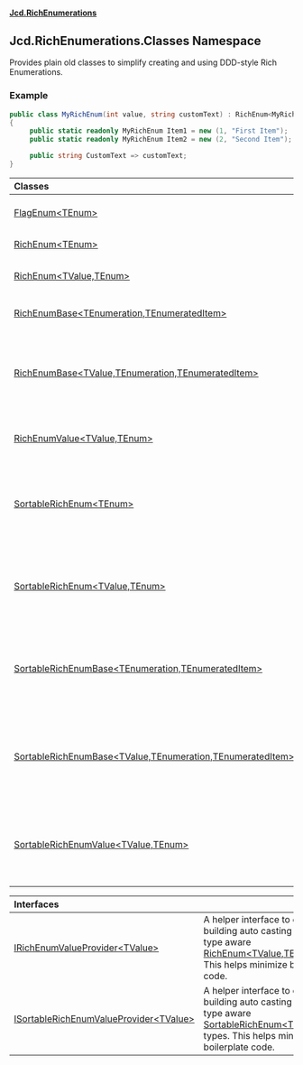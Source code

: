 #### [Jcd.RichEnumerations](index.md 'index')

## Jcd.RichEnumerations.Classes Namespace

Provides plain old classes to simplify creating and using DDD-style Rich Enumerations.

### Example

```csharp
public class MyRichEnum(int value, string customText) : RichEnum<MyRichEnum>(value)
{
     public static readonly MyRichEnum Item1 = new (1, "First Item");
     public static readonly MyRichEnum Item2 = new (2, "Second Item");

     public string CustomText => customText;
}
```

| Classes                                                                                                                                                                                                                  |                                                                                                                                                                                                                                                                                                                                                                                                                                                                                      |
|:-------------------------------------------------------------------------------------------------------------------------------------------------------------------------------------------------------------------------|:-------------------------------------------------------------------------------------------------------------------------------------------------------------------------------------------------------------------------------------------------------------------------------------------------------------------------------------------------------------------------------------------------------------------------------------------------------------------------------------|
| [FlagEnum&lt;TEnum&gt;](FlagEnum_TEnum_.md 'Jcd.RichEnumerations.Classes.FlagEnum<TEnum>')                                                                                                                               | A rich enumeration type that supports setting individual flags for up to 64 flags.                                                                                                                                                                                                                                                                                                                                                                                                   |
| [RichEnum&lt;TEnum&gt;](RichEnum_TEnum_.md 'Jcd.RichEnumerations.Classes.RichEnum<TEnum>')                                                                                                                               | A [RichEnum&lt;TValue,TEnum&gt;](RichEnum_TValue,TEnum_.md 'Jcd.RichEnumerations.Classes.RichEnum<TValue,TEnum>') with TValue set to int.                                                                                                                                                                                                                                                                                                                                            |
| [RichEnum&lt;TValue,TEnum&gt;](RichEnum_TValue,TEnum_.md 'Jcd.RichEnumerations.Classes.RichEnum<TValue,TEnum>')                                                                                                          | A [RichEnum&lt;TValue,TEnum&gt;](RichEnum_TValue,TEnum_.md 'Jcd.RichEnumerations.Classes.RichEnum<TValue,TEnum>') with Value as a user defined type.                                                                                                                                                                                                                                                                                                                                 |
| [RichEnumBase&lt;TEnumeration,TEnumeratedItem&gt;](RichEnumBase_TEnumeration,TEnumeratedItem_.md 'Jcd.RichEnumerations.Classes.RichEnumBase<TEnumeration,TEnumeratedItem>')                                              | Provides access to all instances on the enumeration container by way of the [All](RichEnumBase_TEnumeration,TEnumeratedItem_.All.md 'Jcd.RichEnumerations.Classes.RichEnumBase<TEnumeration,TEnumeratedItem>.All') property.                                                                                                                                                                                                                                                         |
| [RichEnumBase&lt;TValue,TEnumeration,TEnumeratedItem&gt;](RichEnumBase_TValue,TEnumeration,TEnumeratedItem_.md 'Jcd.RichEnumerations.Classes.RichEnumBase<TValue,TEnumeration,TEnumeratedItem>')                         | Provides access to a lookup of all instances on the enumeration container by way of the [ByValue](RichEnumBase_TValue,TEnumeration,TEnumeratedItem_.ByValue.md 'Jcd.RichEnumerations.Classes.RichEnumBase<TValue,TEnumeration,TEnumeratedItem>.ByValue') property. And allows lookup of items by value. This is used in [RichEnum&lt;TValue,TEnum&gt;](RichEnum_TValue,TEnum_.md 'Jcd.RichEnumerations.Classes.RichEnum<TValue,TEnum>') to provide conversion operators. |
| [RichEnumValue&lt;TValue,TEnum&gt;](RichEnumValue_TValue,TEnum_.md 'Jcd.RichEnumerations.Classes.RichEnumValue<TValue,TEnum>')                                                                                           | A [RichEnumValue&lt;TValue,TEnum&gt;](RichEnumValue_TValue,TEnum_.md 'Jcd.RichEnumerations.Classes.RichEnumValue<TValue,TEnum>') with Value as a user defined type.                                                                                                                                                                                                                                                                                                                  |
| [SortableRichEnum&lt;TEnum&gt;](SortableRichEnum_TEnum_.md 'Jcd.RichEnumerations.Classes.SortableRichEnum<TEnum>')                                                                                                       | A base for sortable rich enumerations. This type provides a hook to sort the [RichEnum&lt;TValue,TEnum&gt;](RichEnum_TValue,TEnum_.md 'Jcd.RichEnumerations.Classes.RichEnum<TValue,TEnum>')`.All` collection. `.Sort()` should be called once and only once during application startup.                                                                                                                                                                                         |
| [SortableRichEnum&lt;TValue,TEnum&gt;](SortableRichEnum_TValue,TEnum_.md 'Jcd.RichEnumerations.Classes.SortableRichEnum<TValue,TEnum>')                                                                                  | A base for sortable rich enumerations. This type provides a hook to sort the [RichEnum&lt;TValue,TEnum&gt;](RichEnum_TValue,TEnum_.md 'Jcd.RichEnumerations.Classes.RichEnum<TValue,TEnum>')`.All` collection. `.Sort()` should be called once and only once during application startup.                                                                                                                                                                                         |
| [SortableRichEnumBase&lt;TEnumeration,TEnumeratedItem&gt;](SortableRichEnumBase_TEnumeration,TEnumeratedItem_.md 'Jcd.RichEnumerations.Classes.SortableRichEnumBase<TEnumeration,TEnumeratedItem>')                      | A base for sortable rich enumerations. This type provides a hook to sort the [RichEnum&lt;TValue,TEnum&gt;](RichEnum_TValue,TEnum_.md 'Jcd.RichEnumerations.Classes.RichEnum<TValue,TEnum>')`All` collection. `.Sort()` should be called once and only once during application startup.                                                                                                                                                                                          |
| [SortableRichEnumBase&lt;TValue,TEnumeration,TEnumeratedItem&gt;](SortableRichEnumBase_TValue,TEnumeration,TEnumeratedItem_.md 'Jcd.RichEnumerations.Classes.SortableRichEnumBase<TValue,TEnumeration,TEnumeratedItem>') | A base for sortable rich enumerations where the .Value property is present on the enumerated type. This type provides a hook to sort the .All collection. `.Sort()` should be called once and only once during application startup.                                                                                                                                                                                                                                          |
| [SortableRichEnumValue&lt;TValue,TEnum&gt;](SortableRichEnumValue_TValue,TEnum_.md 'Jcd.RichEnumerations.Classes.SortableRichEnumValue<TValue,TEnum>')                                                                   | A base for sortable rich enumerations. This type provides a hook to sort the [RichEnum&lt;TValue,TEnum&gt;](RichEnum_TValue,TEnum_.md 'Jcd.RichEnumerations.Classes.RichEnum<TValue,TEnum>')`.All` collection. `.Sort()` should be called once and only once during application startup.                                                                                                                                                                                         |

| Interfaces                                                                                                                                                      |                                                                                                                                                                                                                                                                          |
|:----------------------------------------------------------------------------------------------------------------------------------------------------------------|:-------------------------------------------------------------------------------------------------------------------------------------------------------------------------------------------------------------------------------------------------------------------------|
| [IRichEnumValueProvider&lt;TValue&gt;](IRichEnumValueProvider_TValue_.md 'Jcd.RichEnumerations.Classes.IRichEnumValueProvider<TValue>')                         | A helper interface to enable building auto casting into the data type aware [RichEnum&lt;TValue,TEnum&gt;](RichEnum_TValue,TEnum_.md 'Jcd.RichEnumerations.Classes.RichEnum<TValue,TEnum>') types. This helps minimize boilerplate code.                             |
| [ISortableRichEnumValueProvider&lt;TValue&gt;](ISortableRichEnumValueProvider_TValue_.md 'Jcd.RichEnumerations.Classes.ISortableRichEnumValueProvider<TValue>') | A helper interface to enable building auto casting into the data type aware [SortableRichEnum&lt;TValue,TEnum&gt;](SortableRichEnum_TValue,TEnum_.md 'Jcd.RichEnumerations.Classes.SortableRichEnum<TValue,TEnum>') types. This helps minimize boilerplate code. |
